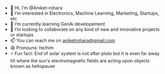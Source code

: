 - 👋 Hi, I’m @Aniket-rohara
- 👀 I’m interested in Electronics, Machine Learning, Marketing, Startups, etc
- 🌱 I’m currently learning GenAi developement
- 💞️ I’m looking to collaborate on any kind of new and innovative projects or startups
- 📫 You can reach me on aniketrohara@gmail.com
- 😄 Pronouns: he/him
- ⚡ Fun fact: End of solar system is not after pluto but it is even far away till where the sun's electromagnetic fields are acting upon objects known as heliopause

<!---
Aniket-rohara/Aniket-rohara is a ✨ special ✨ repository because its `README.md` (this file) appears on your GitHub profile.
You can click the Preview link to take a look at your changes.
--->
